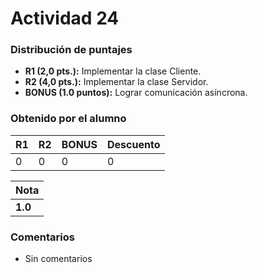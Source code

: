 # Actividad 24
### Distribución de puntajes

- **R1 (2,0 pts.):** Implementar la clase Cliente.
- **R2 (4,0 pts.):** Implementar la clase Servidor.
- **BONUS (1.0 puntos):** Lograr comunicación asíncrona.


### Obtenido por el alumno

| R1 | R2 | BONUS | Descuento |
|:---|:---|:------|:----------|
| 0  | 0  | 0     | 0         |

| Nota |
|:-----|
| **1.0** |

### Comentarios
* Sin comentarios
